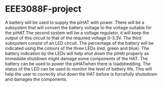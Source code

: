# EEE3088F-project
A battery will be used to supply the piHAT with power. There will be a subsystem that will convert the battery voltage to the voltage suitable for the piHAT.The second system will be a voltage regulator, it will keep the output of this circuit to that of the required voltage 0-3.3V. The third subsystem consist of an LED circuit. The percentage of the battery will be indicated using the colours of the three LEDs (red, green and blue). The battery indication by the LEDs will help shut down the piHAt properly as immediate shutdown might damage some components of the HAT.
The battery can be used to power the piHATwhen there is loadshedding.
 The status of the LED can be used to monitor the level of battery life. This will help the user to correctly shut down the HAT before is forcefully shutsdown and damages the components.
